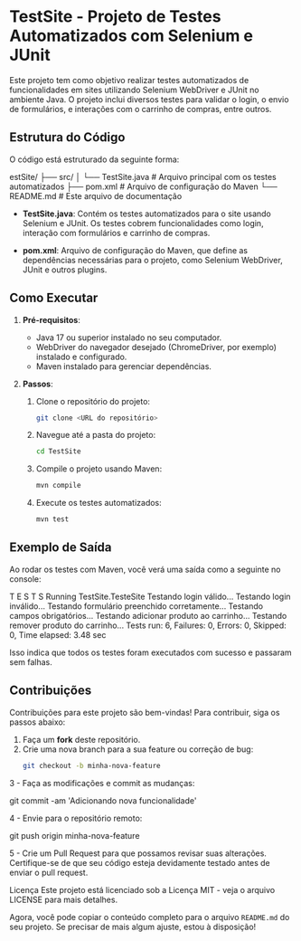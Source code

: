 # TestSite - Projeto de Testes Automatizados com Selenium e JUnit

Este projeto tem como objetivo realizar testes automatizados de funcionalidades em sites utilizando Selenium WebDriver e JUnit no ambiente Java. O projeto inclui diversos testes para validar o login, o envio de formulários, e interações com o carrinho de compras, entre outros.

## Estrutura do Código

O código está estruturado da seguinte forma:

estSite/ ├── src/ │ └── TestSite.java # Arquivo principal com os testes automatizados ├── pom.xml # Arquivo de configuração do Maven └── README.md # Este arquivo de documentação


- **TestSite.java**: Contém os testes automatizados para o site usando Selenium e JUnit. Os testes cobrem funcionalidades como login, interação com formulários e carrinho de compras.
  
- **pom.xml**: Arquivo de configuração do Maven, que define as dependências necessárias para o projeto, como Selenium WebDriver, JUnit e outros plugins.

## Como Executar

1. **Pré-requisitos**:
   - Java 17 ou superior instalado no seu computador.
   - WebDriver do navegador desejado (ChromeDriver, por exemplo) instalado e configurado.
   - Maven instalado para gerenciar dependências.

2. **Passos**:
   1. Clone o repositório do projeto:
      ```bash
      git clone <URL do repositório>
      ```
   2. Navegue até a pasta do projeto:
      ```bash
      cd TestSite
      ```
   3. Compile o projeto usando Maven:
      ```bash
      mvn compile
      ```
   4. Execute os testes automatizados:
      ```bash
      mvn test
      ```

## Exemplo de Saída

Ao rodar os testes com Maven, você verá uma saída como a seguinte no console:

T E S T S
Running TestSite.TesteSite Testando login válido... Testando login inválido... Testando formulário preenchido corretamente... Testando campos obrigatórios... Testando adicionar produto ao carrinho... Testando remover produto do carrinho...
Tests run: 6, Failures: 0, Errors: 0, Skipped: 0, Time elapsed: 3.48 sec

Isso indica que todos os testes foram executados com sucesso e passaram sem falhas.

## Contribuições

Contribuições para este projeto são bem-vindas! Para contribuir, siga os passos abaixo:

1. Faça um **fork** deste repositório.
2. Crie uma nova branch para a sua feature ou correção de bug:
   ```bash
   git checkout -b minha-nova-feature

3 - Faça as modificações e commit as mudanças:

git commit -am 'Adicionando nova funcionalidade'

4 - Envie para o repositório remoto:

git push origin minha-nova-feature

5 - Crie um Pull Request para que possamos revisar suas alterações.
Certifique-se de que seu código esteja devidamente testado antes de enviar o pull request.

Licença
Este projeto está licenciado sob a Licença MIT - veja o arquivo LICENSE para mais detalhes.


Agora, você pode copiar o conteúdo completo para o arquivo `README.md` do seu projeto. Se precisar de mais algum ajuste, estou à disposição!
